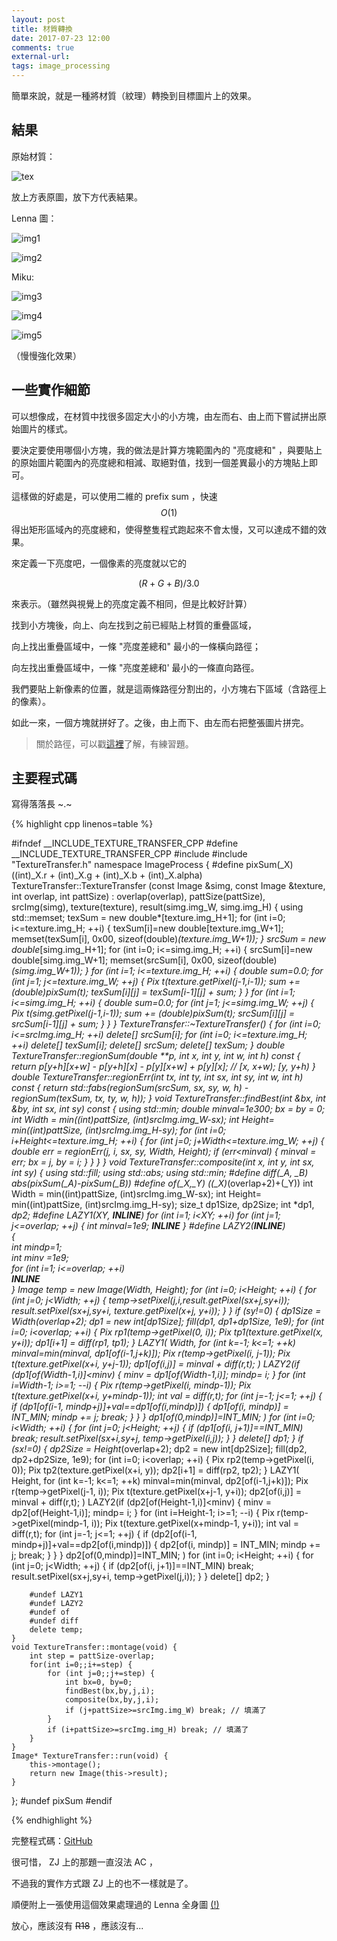 ```yaml
---
layout: post
title: 材質轉換
date: 2017-07-23 12:00
comments: true
external-url:
tags: image_processing
---
```


簡單來說，就是一種將材質（紋理）轉換到目標圖片上的效果。

## 結果

原始材質：

![tex](https://github.com/peter0749/Image_processing_practice/raw/master/ZJb445/tex.png)

放上方表原圖，放下方代表結果。

Lenna 圖：

![img1](https://github.com/peter0749/Image_processing_practice/raw/master/ZJb445/Lenna.png)

![img2](https://github.com/peter0749/Image_processing_practice/raw/master/ZJb445/lenna_to.png)

Miku:

![img3](https://github.com/peter0749/Image_processing_practice/raw/master/ZJb445/miku.png)

![img4](https://github.com/peter0749/Image_processing_practice/raw/master/ZJb445/miku_to.png)

![img5](https://github.com/peter0749/Image_processing_practice/raw/master/ZJb445/miku_to_big.png)

（慢慢強化效果）

## 一些實作細節

可以想像成，在材質中找很多固定大小的小方塊，由左而右、由上而下嘗試拼出原始圖片的樣式。

要決定要使用哪個小方塊，我的做法是計算方塊範圍內的 "亮度總和" ，與要貼上的原始圖片範圍內的亮度總和相減、取絕對值，找到一個差異最小的方塊貼上即可。

這樣做的好處是，可以使用二維的 prefix sum ，快速 $$O(1)$$ 得出矩形區域內的亮度總和，使得整隻程式跑起來不會太慢，又可以達成不錯的效果。

來定義一下亮度吧，一個像素的亮度就以它的

$$ \left( R + G + B \right) / 3.0 $$

來表示。（雖然與視覺上的亮度定義不相同，但是比較好計算）

找到小方塊後，向上、向左找到之前已經貼上材質的重疊區域，

向上找出重疊區域中，一條 "亮度差總和" 最小的一條橫向路徑；

向左找出重疊區域中，一條 "亮度差總和' 最小的一條直向路徑。

我們要貼上新像素的位置，就是這兩條路徑分割出的，小方塊右下區域（含路徑上的像素）。

如此一來，一個方塊就拼好了。之後，由上而下、由左而右把整張圖片拼完。

> 關於路徑，可以戳[這裡](https://zerojudge.tw/ShowProblem?problemid=b438)了解，有練習題。

## 主要程式碼

寫得落落長 ~.~

{% highlight cpp linenos=table %}

#ifndef __INCLUDE_TEXTURE_TRANSFER_CPP
#define __INCLUDE_TEXTURE_TRANSFER_CPP
#include <iostream>
#include "TextureTransfer.h"
namespace ImageProcess
{
    #define pixSum(_X) ((int)_X.r + (int)_X.g + (int)_X.b + (int)_X.alpha)
    TextureTransfer::TextureTransfer (const Image &simg, const Image &texture, int overlap, int pattSize) : overlap(overlap), pattSize(pattSize), \
        srcImg(simg), texture(texture), result(simg.img_W, simg.img_H) {
            using std::memset;
            texSum = new double*[texture.img_H+1];
            for (int i=0; i<=texture.img_H; ++i) {
                texSum[i]=new double[texture.img_W+1];
                memset(texSum[i], 0x00, sizeof(double)*(texture.img_W+1));
            }
            srcSum = new double*[simg.img_H+1];
            for (int i=0; i<=simg.img_H; ++i) {
                srcSum[i]=new double[simg.img_W+1];
                memset(srcSum[i], 0x00, sizeof(double)*(simg.img_W+1));
            }
            for (int i=1; i<=texture.img_H; ++i) {
                double sum=0.0;
                for (int j=1; j<=texture.img_W; ++j) {
                    Pix t(texture.getPixel(j-1,i-1));
                    sum += (double)pixSum(t);
                    texSum[i][j] = texSum[i-1][j] + sum;
                }
            }
            for (int i=1; i<=simg.img_H; ++i) {
                double sum=0.0;
                for (int j=1; j<=simg.img_W; ++j) {
                    Pix t(simg.getPixel(j-1,i-1));
                    sum += (double)pixSum(t);
                    srcSum[i][j] = srcSum[i-1][j] + sum;
                }
            }
        }
    TextureTransfer::~TextureTransfer() {
        for (int i=0; i<=srcImg.img_H; ++i)
            delete[] srcSum[i];
        for (int i=0; i<=texture.img_H; ++i)
            delete[] texSum[i];
        delete[] srcSum;
        delete[] texSum;
    }
    double TextureTransfer::regionSum(double **p, int x, int y, int w, int h) const {
        return p[y+h][x+w] - p[y+h][x] - p[y][x+w] + p[y][x]; // [x, x+w); [y, y+h)
    }
    double TextureTransfer::regionErr(int tx, int ty, int sx, int sy, int w, int h) const {
        return std::fabs(regionSum(srcSum, sx, sy, w, h) - regionSum(texSum, tx, ty, w, h));
    }
    void TextureTransfer::findBest(int &bx, int &by, int sx, int sy) const  {
        using std::min;
        double minval=1e300;
        bx = by = 0;
        int Width = min((int)pattSize, (int)srcImg.img_W-sx);
        int Height= min((int)pattSize, (int)srcImg.img_H-sy);
        for (int i=0; i+Height<=texture.img_H; ++i) {
            for (int j=0; j+Width<=texture.img_W; ++j) {
                double err = regionErr(j, i, sx, sy, Width, Height);
                if (err<minval) {
                    minval = err;
                    bx = j, by = i;
                }
            }
        }
    }
    void TextureTransfer::composite(int x, int y, int sx, int sy) {
        using std::fill;
        using std::abs;
        using std::min;
        #define diff(_A, _B) abs(pixSum(_A)-pixSum(_B))
        #define of(_X,_Y) ((_X)*(overlap+2)+(_Y))
        int Width = min((int)pattSize, (int)srcImg.img_W-sx);
        int Height= min((int)pattSize, (int)srcImg.img_H-sy);
        size_t dp1Size, dp2Size;
        int *dp1, *dp2;
        #define LAZY1(XY, ___INLINE___) for (int i=1; i<XY; ++i) for (int j=1; j<=overlap; ++j) {  int minval=1e9; ___INLINE___  }
        #define LAZY2(___INLINE___) \
        { \
            int mindp=1; \
            int minv =1e9; \
            for (int i=1; i<=overlap; ++i) \
                ___INLINE___ \
        }
        Image *temp = new Image(Width, Height);
        for (int i=0; i<Height; ++i) {
            for (int j=0; j<Width; ++j) {
                temp->setPixel(j,i,result.getPixel(sx+j,sy+i));
                result.setPixel(sx+j,sy+i, texture.getPixel(x+j, y+i));
            }
        }
        if (sy!=0) {
            dp1Size = Width*(overlap+2);
            dp1 = new int[dp1Size];
            fill(dp1, dp1+dp1Size, 1e9);
            for (int i=0; i<overlap; ++i) {
                Pix rp1(temp->getPixel(0, i));
                Pix tp1(texture.getPixel(x, y+i));
                dp1[i+1] = diff(rp1, tp1);
            }
            LAZY1( Width, 
                    for (int k=-1; k<=1; ++k)
                        minval=min(minval, dp1[of(i-1,j+k)]);
                    Pix r(temp->getPixel(i, j-1));
                    Pix t(texture.getPixel(x+i, y+j-1));
                    dp1[of(i,j)] = minval + diff(r,t);
                 )
            LAZY2(if (dp1[of(Width-1,i)]<minv) {
                      minv = dp1[of(Width-1,i)];
                      mindp= i;
                  }
                  for (int i=Width-1; i>=1; --i) {
                      Pix r(temp->getPixel(i, mindp-1));
                      Pix t(texture.getPixel(x+i, y+mindp-1));
                      int val = diff(r,t);
                      for (int j=-1; j<=1; ++j) {
                          if (dp1[of(i-1, mindp+j)]+val==dp1[of(i,mindp)]) {
                              dp1[of(i, mindp)] = INT_MIN;
                              mindp += j; break;
                          }
                      }
                  }
                  dp1[of(0,mindp)]=INT_MIN;
                 )
            for (int i=0; i<Width; ++i) {
                for (int j=0; j<Height; ++j) {
                    if (dp1[of(i, j+1)]==INT_MIN) break;
                    result.setPixel(sx+i,sy+j, temp->getPixel(i,j));
                }
            }
            delete[] dp1;
        }
        if (sx!=0) {
            dp2Size = Height*(overlap+2);
            dp2 = new int[dp2Size];
            fill(dp2, dp2+dp2Size, 1e9);
            for (int i=0; i<overlap; ++i) {
                Pix rp2(temp->getPixel(i, 0));
                Pix tp2(texture.getPixel(x+i, y));
                dp2[i+1] = diff(rp2, tp2);
            }
            LAZY1( Height,
                    for (int k=-1; k<=1; ++k) 
                        minval=min(minval, dp2[of(i-1,j+k)]);
                    Pix r(temp->getPixel(j-1, i));
                    Pix t(texture.getPixel(x+j-1,  y+i));
                    dp2[of(i,j)] = minval + diff(r,t);
                 )
            LAZY2(if (dp2[of(Height-1,i)]<minv) {
                      minv = dp2[of(Height-1,i)];
                      mindp= i;
                  }
                  for (int i=Height-1; i>=1; --i) {
                      Pix r(temp->getPixel(mindp-1, i));
                      Pix t(texture.getPixel(x+mindp-1, y+i));
                      int val = diff(r,t);
                      for (int j=-1; j<=1; ++j) {
                          if (dp2[of(i-1, mindp+j)]+val==dp2[of(i,mindp)]) {
                              dp2[of(i, mindp)] = INT_MIN;
                              mindp += j; break;
                          }
                      }
                  }
                  dp2[of(0,mindp)]=INT_MIN;
                 )
            for (int i=0; i<Height; ++i) {
                for (int j=0; j<Width; ++j) {
                    if (dp2[of(i, j+1)]==INT_MIN) break;
                    result.setPixel(sx+j,sy+i, temp->getPixel(j,i));
                }
            }
            delete[] dp2;
        }
        
        #undef LAZY1
        #undef LAZY2
        #undef of
        #undef diff
        delete temp;
    }
    void TextureTransfer::montage(void) {
        int step = pattSize-overlap;
        for(int i=0;;i+=step) {
            for (int j=0;;j+=step) {
                int bx=0, by=0;
                findBest(bx,by,j,i);
                composite(bx,by,j,i);
                if (j+pattSize>=srcImg.img_W) break; // 填滿了
            }
            if (i+pattSize>=srcImg.img_H) break; // 填滿了
        }
    }
    Image* TextureTransfer::run(void) {
        this->montage();
        return new Image(this->result);
    }
};
#undef pixSum
#endif

{% endhighlight %}

完整程式碼：[GitHub](https://github.com/peter0749/Image_processing_practice/tree/master/ZJb445)

很可惜， ZJ 上的那題一直沒法 AC ，

不過我的實作方式跟 ZJ 上的也不一樣就是了。

順便附上一張使用這個效果處理過的 Lenna 全身圖 [(!)](http://imgur.com/a/Ba4po)

放心，應該沒有 ~~R18~~ ，應該沒有...
